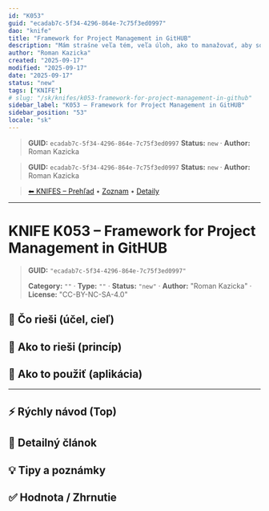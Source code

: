 ```yaml
---
id: "K053"
guid: "ecadab7c-5f34-4296-864e-7c75f3ed0997"
dao: "knife"
title: "Framework for Project Management in GitHUB"
description: "Mám strašne veľa tém, veľa úloh, ako to manažovať, aby som sa neutopil v nesplnených úlohách, prípadne nezabudol na dôležité témy a neobjavoval ich znova a znova?"
author: "Roman Kazicka"
created: "2025-09-17"
modified: "2025-09-17"
date: "2025-09-17"
status: "new"
tags: ["KNIFE"]
# slug: "/sk/knifes/k053-framework-for-project-management-in-github"
sidebar_label: "K053 – Framework for Project Management in GitHUB"
sidebar_position: "53"
locale: "sk"
---
```

<!-- fm-visible: start -->
> **GUID:** `ecadab7c-5f34-4296-864e-7c75f3ed0997`
> **Status:** `new` · **Author:** Roman Kazicka
<!-- fm-visible: end -->
<!-- body:start -->

<!-- fm-visible: start -->
> **GUID:** `ecadab7c-5f34-4296-864e-7c75f3ed0997`
> **Status:** `new` · **Author:** Roman Kazicka
<!-- fm-visible: end -->
<!-- body:start -->

<!-- nav:knifes -->
> [⬅ KNIFES – Prehľad](../overview.md) • [Zoznam](../KNIFE_Overview_List.md) • [Detaily](../KNIFE_Overview_Details.md)
---
# KNIFE K053 – Framework for Project Management in GitHUB
<!-- fm-visible: start -->

> **GUID:** `"ecadab7c-5f34-4296-864e-7c75f3ed0997"`
>   
> **Category:** `""` · **Type:** `""` · **Status:** `"new"` · **Author:** "Roman Kazicka" · **License:** "CC-BY-NC-SA-4.0"
<!-- fm-visible: end -->


## 🎯 Čo rieši (účel, cieľ)

## 🧩 Ako to rieši (princíp)

## 🧪 Ako to použiť (aplikácia)

---

## ⚡ Rýchly návod (Top)

## 📜 Detailný článok

## 💡 Tipy a poznámky

## ✅ Hodnota / Zhrnutie

